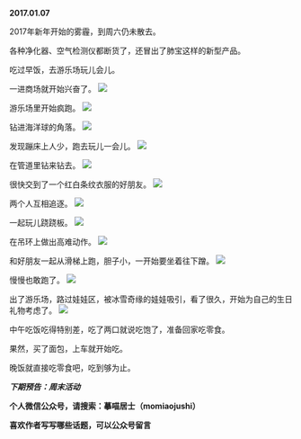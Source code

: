 
          
**2017.01.07**

2017年新年开始的雾霾，到周六仍未散去。

各种净化器、空气检测仪都断货了，还冒出了肺宝这样的新型产品。

吃过早饭，去游乐场玩儿会儿。

一进商场就开始兴奋了。
![](http://upload-images.jianshu.io/upload_images/51001-1facfd493ae828d1.jpg)


游乐场里开始疯跑。
![](http://upload-images.jianshu.io/upload_images/51001-96e41bc1acbe7459.jpg)


钻进海洋球的角落。
![](http://upload-images.jianshu.io/upload_images/51001-6c546efe39065f9e.jpg)


发现蹦床上人少，跑去玩儿一会儿。
![](http://upload-images.jianshu.io/upload_images/51001-db8702539fe76c83.jpg)


在管道里钻来钻去。
![](http://upload-images.jianshu.io/upload_images/51001-d291b90e1bf1a3e6.jpg)


很快交到了一个红白条纹衣服的好朋友。
![](http://upload-images.jianshu.io/upload_images/51001-9dd573f0f68f4862.jpg)


两个人互相追逐。
![](http://upload-images.jianshu.io/upload_images/51001-e823c3cbc2e57a13.jpg)


一起玩儿跷跷板。
![](http://upload-images.jianshu.io/upload_images/51001-33fc9baace97eb38.jpg)


在吊环上做出高难动作。
![](http://upload-images.jianshu.io/upload_images/51001-bbe9eaf7673aaa96.jpg)


和好朋友一起从滑梯上跑，胆子小，一开始要坐着往下蹭。
![](http://upload-images.jianshu.io/upload_images/51001-a435ce44d94b4c9d.jpg)


慢慢也敢跑了。
![](http://upload-images.jianshu.io/upload_images/51001-4798a4b10f1c92c9.jpg)


出了游乐场，路过娃娃区，被冰雪奇缘的娃娃吸引，看了很久，开始为自己的生日礼物考虑了。
![](http://upload-images.jianshu.io/upload_images/51001-f96ee56b525cad84.jpg)


中午吃饭吃得特别差，吃了两口就说吃饱了，准备回家吃零食。

果然，买了面包，上车就开始吃。

晚饭就直接吃零食吧，吃到够为止。


***下期预告：周末活动***


**个人微信公众号，请搜索：摹喵居士（momiaojushi）**

**喜欢作者写写哪些话题，可以公众号留言**

        